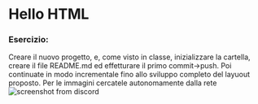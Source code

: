 # Hello HTML

### Esercizio:

Creare il nuovo progetto, e, come visto in classe, inizializzare la cartella, creare il file README.md ed effetturare il primo commit->push.
Poi continuate in modo incrementale fino allo sviluppo completo del layuout proposto.
Per le immagini cercatele autonomamente dalla rete
![screenshot from discord](https://cdn.discordapp.com/attachments/1371430707406311465/1377967289831395358/screencapture-file-home-fabfor-EsBoolean-Esercizi-htmlcss-02-produzione-orticola-produzioneorticola-html-2020-03-15-23_06_07.png?ex=683ae38b&is=6839920b&hm=97038f07d05f3533203420c8587ffe86d23bb513faf5d548cb27d98c1d2cc66a&)
